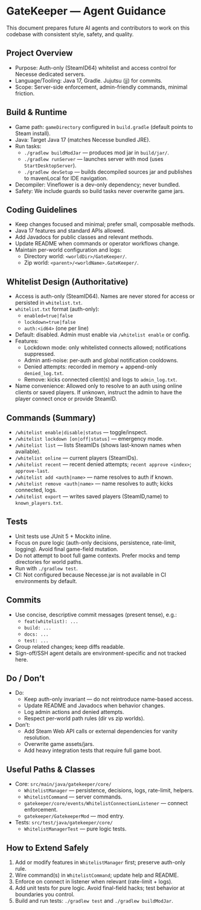 # GateKeeper — Agent Guidance

This document prepares future AI agents and contributors to work on this codebase with consistent style, safety, and quality.

## Project Overview
- Purpose: Auth-only (SteamID64) whitelist and access control for Necesse dedicated servers.
- Language/Tooling: Java 17, Gradle. Jujutsu (jj) for commits.
- Scope: Server-side enforcement, admin-friendly commands, minimal friction.

## Build & Runtime
- Game path: `gameDirectory` configured in `build.gradle` (default points to Steam install).
- Java: Target Java 17 (matches Necesse bundled JRE).
- Run tasks:
  - `./gradlew buildModJar` — produces mod jar in `build/jar/`.
  - `./gradlew runServer` — launches server with mod (uses `StartDesktopServer`).
  - `./gradlew devSetup` — builds decompiled sources jar and publishes to mavenLocal for IDE navigation.
- Decompiler: Vineflower is a dev-only dependency; never bundled.
- Safety: We include guards so build tasks never overwrite game jars.

## Coding Guidelines
- Keep changes focused and minimal; prefer small, composable methods.
- Java 17 features and standard APIs allowed.
- Add Javadocs for public classes and relevant methods.
- Update README when commands or operator workflows change.
- Maintain per-world configuration and logs:
  - Directory world: `<worldDir>/GateKeeper/`.
  - Zip world: `<parent>/<worldName>.GateKeeper/`.

## Whitelist Design (Authoritative)
- Access is auth-only (SteamID64). Names are never stored for access or persisted in `whitelist.txt`.
- `whitelist.txt` format (auth-only):
  - `enabled=true|false`
  - `lockdown=true|false`
  - `auth:<id64>` (one per line)
- Default: disabled. Admin must enable via `/whitelist enable` or config.
- Features:
  - Lockdown mode: only whitelisted connects allowed; notifications suppressed.
  - Admin anti-noise: per-auth and global notification cooldowns.
  - Denied attempts: recorded in memory + append-only `denied_log.txt`.
  - Remove: kicks connected client(s) and logs to `admin_log.txt`.
- Name convenience: Allowed only to resolve to an auth using online clients or saved players. If unknown, instruct the admin to have the player connect once or provide SteamID.

## Commands (Summary)
- `/whitelist enable|disable|status` — toggle/inspect.
- `/whitelist lockdown [on|off|status]` — emergency mode.
- `/whitelist list` — lists SteamIDs (shows last-known names when available).
- `/whitelist online` — current players (SteamIDs).
- `/whitelist recent` — recent denied attempts; `recent approve <index>`; `approve-last`.
- `/whitelist add <auth|name>` — name resolves to auth if known.
- `/whitelist remove <auth|name>` — name resolves to auth; kicks connected, logs.
- `/whitelist export` — writes saved players (SteamID,name) to `known_players.txt`.

## Tests
- Unit tests use JUnit 5 + Mockito inline.
- Focus on pure logic (auth-only decisions, persistence, rate-limit, logging). Avoid final game-field mutation.
- Do not attempt to boot full game contexts. Prefer mocks and temp directories for world paths.
- Run with `./gradlew test`.
- CI: Not configured because Necesse.jar is not available in CI environments by default.

## Commits
- Use concise, descriptive commit messages (present tense), e.g.:
  - `feat(whitelist): ...`
  - `build: ...`
  - `docs: ...`
  - `test: ...`
- Group related changes; keep diffs readable.
- Sign-off/SSH agent details are environment-specific and not tracked here.

## Do / Don’t
- Do:
  - Keep auth-only invariant — do not reintroduce name-based access.
  - Update README and Javadocs when behavior changes.
  - Log admin actions and denied attempts.
  - Respect per-world path rules (dir vs zip worlds).
- Don’t:
  - Add Steam Web API calls or external dependencies for vanity resolution.
  - Overwrite game assets/jars.
  - Add heavy integration tests that require full game boot.

## Useful Paths & Classes
- Core: `src/main/java/gatekeeper/core/`
  - `WhitelistManager` — persistence, decisions, logs, rate-limit, helpers.
  - `WhitelistCommand` — server commands.
  - `gatekeeper/core/events/WhitelistConnectionListener` — connect enforcement.
  - `gatekeeper/GatekeeperMod` — mod entry.
- Tests: `src/test/java/gatekeeper/core/`
  - `WhitelistManagerTest` — pure logic tests.

## How to Extend Safely
1. Add or modify features in `WhitelistManager` first; preserve auth-only rule.
2. Wire command(s) in `WhitelistCommand`; update help and README.
3. Enforce on connect in listener when relevant (rate-limit + logs).
4. Add unit tests for pure logic. Avoid final-field hacks; test behavior at boundaries you control.
5. Build and run tests: `./gradlew test` and `./gradlew buildModJar`.

